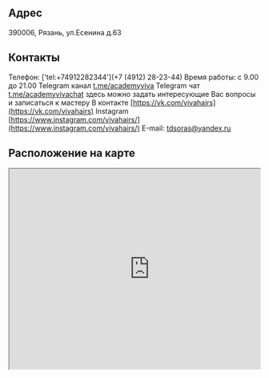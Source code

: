 ---
---
## Адрес
390006, Рязань, ул.Есенина д.63
## Контакты
Телефон: ['tel:+74912282344'](+7 (4912) 28-23-44)
Время работы: с 9.00 до 21.00
Telegram канал [t.me/academyviva](t.me/academyviva)
Telegram чат [t.me/academyvivachat](t.me/academyvivachat) здесь можно задать интересующие Вас вопросы и записаться к мастеру
В контакте [https://vk.com/vivahairs](https://vk.com/vivahairs)
Instagram [https://www.instagram.com/vivahairs/](https://www.instagram.com/vivahairs/)
Е-mail: [tdsoras@yandex.ru](mailto:mail@yandex.ru)

## Расположение на карте

<div style="position:relative;overflow:hidden;" id="map-widget"><a href="https://yandex.ru/maps/org/viva/1122682558/?utm_medium=mapframe&amp;utm_source=maps" style="color:#eee;font-size:12px;position:absolute;top:0px;">Viva</a><a href="https://yandex.ru/maps/11/ryazan/category/hairdressers/184105812/?utm_medium=mapframe&amp;utm_source=maps" style="color:#eee;font-size:12px;position:absolute;top:14px;">Парикмахерская в Рязани</a><a href="https://yandex.ru/maps/11/ryazan/category/nail_studio/20476284572/?utm_medium=mapframe&amp;utm_source=maps" style="color:#eee;font-size:12px;position:absolute;top:28px;">Ногтевая студия в Рязани</a><iframe src="https://yandex.ru/map-widget/v1/-/CCUVQPfNlD" width="560" height="400" frameborder="1" allowfullscreen="true" style="position:relative;"></iframe></div>
